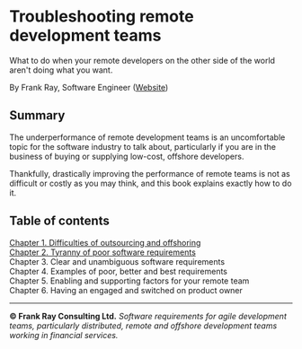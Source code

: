 # Troubleshooting remote development teams

What to do when your remote developers on the other side of the world aren't doing what you want.

By Frank Ray, Software Engineer ([Website](https://frankray.net/start-here/))

## Summary

The underperformance of remote development teams is an uncomfortable topic for the software industry to talk about, particularly if you are in the business of buying or supplying low-cost, offshore developers.

Thankfully, drastically improving the performance of remote teams is not as difficult or costly as you may think, and this book explains exactly how to do it.

## Table of contents

[Chapter 1. Difficulties of outsourcing and offshoring](Chapter1.md)  
[Chapter 2. Tyranny of poor software requirements](Chapter2.md)   
Chapter 3. Clear and unambiguous software requirements  
Chapter 4. Examples of poor, better and best requirements  
Chapter 5. Enabling and supporting factors for your remote team  
Chapter 6. Having an engaged and switched on product owner  

---

**© Frank Ray Consulting Ltd.** *Software requirements for agile development teams, particularly distributed, remote and offshore development teams working in financial services.*
